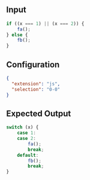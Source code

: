 
## Input
```javascript input
if ((x === 1) || (x === 2)) {
    fa();
} else {
    fb();
}
```

## Configuration
```json configuration
{
  "extension": "js",
  "selection": "0-0"
}
```

## Expected Output
```javascript expected output
switch (x) {
    case 1:
    case 2:
        fa();
        break;
    default:
        fb();
        break;
}
```
